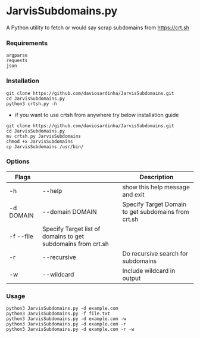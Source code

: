 # JarvisSubdomains.py
A Python utility to fetch or would say scrap subdomains from https://crt.sh

### Requirements
```
argparse
requests
json
```

### Installation
```
git clone https://github.com/daviosardinha/JarvisSubdomains.git
cd JarvisSubdomains.py
python3 crtsh.py -h
```
* if you want to use crtsh from anywhere try below installation guide
```
git clone https://github.com/daviosardinha/JarvisSubdomains.git
cd JarvisSubdomains.py
mv crtsh.py JarvisSubdomains
chmod +x JarvisSubdomains
cp JarvisSubdomains /usr/bin/
```

### Options
|Flags||Description|
|-|-|-|
|-h|--help|show this help message and exit|
|-d DOMAIN|--domain DOMAIN|Specify Target Domain to get subdomains from crt.sh|
|-f --file| Specify Target list of domains to get subdomains from crt.sh
|-r|--recursive|Do recursive search for subdomains|
|-w|--wildcard|Include wildcard in output|

### Usage
```
python3 JarvisSubdomains.py -d example.com
python3 JarvisSubdomains.py -f file.txt
python3 JarvisSubdomains.py -d example.com -w
python3 JarvisSubdomains.py -d example.com -r
python3 JarvisSubdomains.py -d example.com -r -w
```
